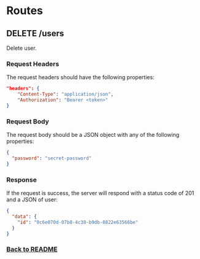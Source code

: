 # Routes

## DELETE /users

Delete user.

### Request Headers

The request headers should have the following properties:

```json
"headers": {
    "Content-Type": "application/json",
    "Authorization": "Bearer <token>"
}
```

### Request Body

The request body should be a JSON object with any of the following properties:

```json
{
  "password": "secret-password"
}
```

### Response

If the request is success, the server will respond with a status code of 201 and a JSON of user:

```json
{
  "data": {
    "id": "0c6e070d-07b8-4c38-b9db-8822e63566be"
  }
}
```

### [Back to README](/api-endponits.md#user-management)
